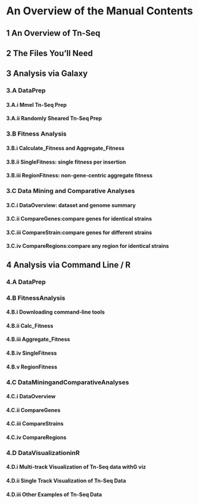 # An Overview of the Manual Contents

## 1 An Overview of Tn-Seq 
## 2 The Files You’ll Need 
## 3 Analysis via Galaxy
### 3.A DataPrep
#### 3.A.i MmeI Tn-Seq Prep
#### 3.A.ii Randomly Sheared Tn-Seq Prep
### 3.B Fitness Analysis
#### 3.B.i Calculate_Fitness and Aggregate_Fitness
#### 3.B.ii SingleFitness: single fitness per insertion
#### 3.B.iii RegionFitness: non-gene-centric aggregate fitness 
### 3.C Data Mining and Comparative Analyses
#### 3.C.i DataOverview: dataset and genome summary
#### 3.C.ii CompareGenes:compare genes for identical strains
#### 3.C.iii CompareStrain:compare genes for different strains
#### 3.C.iv CompareRegions:compare any region for identical strains 
## 4 Analysis via Command Line / R 
### 4.A DataPrep
### 4.B FitnessAnalysis
#### 4.B.i Downloading command-line tools 
#### 4.B.ii Calc_Fitness
#### 4.B.iii Aggregate_Fitness
#### 4.B.iv SingleFitness
#### 4.B.v RegionFitness
### 4.C DataMiningandComparativeAnalyses
#### 4.C.i DataOverview 
#### 4.C.ii CompareGenes
#### 4.C.iii CompareStrains
#### 4.C.iv CompareRegions
### 4.D DataVisualizationinR
#### 4.D.i Multi-track Visualization of Tn-Seq data withG viz
#### 4.D.ii Single Track Visualization of Tn-Seq Data
#### 4.D.iii Other Examples of Tn-Seq Data
```
